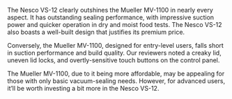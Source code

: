 The Nesco VS-12 clearly outshines the Mueller MV-1100 in nearly every aspect. It has outstanding sealing performance, with impressive suction power and quicker operation in dry and moist food tests. The Nesco VS-12 also boasts a well-built design that justifies its premium price.

Conversely, the Mueller MV-1100, designed for entry-level users, falls short in suction performance and build quality. Our reviewers noted a creaky lid, uneven lid locks, and overtly-sensitive touch buttons on the control panel.

The Mueller MV-1100, due to it being more affordable, may be appealing for those with only basic vacuum-sealing needs. However, for advanced users, it’ll be worth investing a bit more in the Nesco VS-12.
